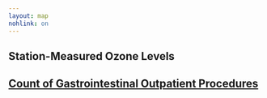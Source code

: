 ```yaml
---
layout: map
nohlink: on
---
```


## Station-Measured Ozone Levels
<div id='ozone'></div>  

## [Count of Gastrointestinal Outpatient Procedures](http://catalog.data.gov/dataset/outpatient-procedures-volume/resource/af370823-8af4-414e-bf65-ca1b7f6f3fa0)
<div id='gastro'></div>  

<script>
  usmap("/assets/cmaq/ozone.csv","ozone",800,"#ozone",7,7,1);
  usmap("/assets/Hospital_Outpatient/gastro.csv","gastro",800,"#gastro",4,4,1,'orig',0,0,1500);
</script>
